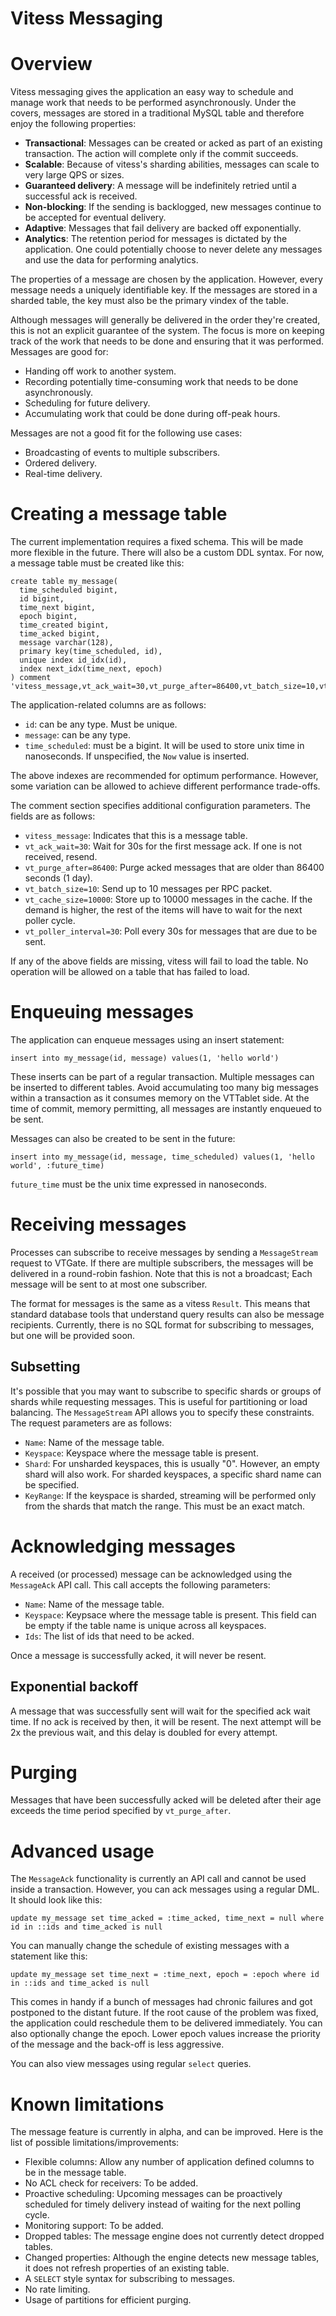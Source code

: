 # Vitess Messaging

# Overview

Vitess messaging gives the application an easy way to schedule and manage work that needs to be performed asynchronously. Under the covers, messages are stored in a traditional MySQL table and therefore enjoy the following properties:

* **Transactional**: Messages can be created or acked as part of an existing transaction. The action will complete only if the commit succeeds.
* **Scalable**: Because of vitess's sharding abilities, messages can scale to very large QPS or sizes.
* **Guaranteed delivery**: A message will be indefinitely retried until a successful ack is received.
* **Non-blocking**: If the sending is backlogged, new messages continue to be accepted for eventual delivery.
* **Adaptive**: Messages that fail delivery are backed off exponentially.
* **Analytics**: The retention period for messages is dictated by the application. One could potentially choose to never delete any messages and use the data for performing analytics.

The properties of a message are chosen by the application. However, every message needs a uniquely identifiable key. If the messages are stored in a sharded table, the key must also be the primary vindex of the table.

Although messages will generally be delivered in the order they're created, this is not an explicit guarantee of the system. The focus is more on keeping track of the work that needs to be done and ensuring that it was performed. Messages are good for:

* Handing off work to another system.
* Recording potentially time-consuming work that needs to be done asynchronously.
* Scheduling for future delivery.
* Accumulating work that could be done during off-peak hours.

Messages are not a good fit for the following use cases:

* Broadcasting of events to multiple subscribers.
* Ordered delivery.
* Real-time delivery.

# Creating a message table

The current implementation requires a fixed schema. This will be made more flexible in the future. There will also be a custom DDL syntax. For now, a message table must be created like this:

```
create table my_message(
  time_scheduled bigint,
  id bigint,
  time_next bigint,
  epoch bigint,
  time_created bigint,
  time_acked bigint,
  message varchar(128),
  primary key(time_scheduled, id),
  unique index id_idx(id),
  index next_idx(time_next, epoch)
) comment 'vitess_message,vt_ack_wait=30,vt_purge_after=86400,vt_batch_size=10,vt_cache_size=10000,vt_poller_interval=30'
```

The application-related columns are as follows:

* `id`: can be any type. Must be unique.
* `message`: can be any type.
* `time_scheduled`: must be a bigint. It will be used to store unix time in nanoseconds. If unspecified, the `Now` value is inserted.

The above indexes are recommended for optimum performance. However, some variation can be allowed to achieve different performance trade-offs.

The comment section specifies additional configuration parameters. The fields are as follows:

* `vitess_message`: Indicates that this is a message table.
* `vt_ack_wait=30`: Wait for 30s for the first message ack. If one is not received, resend.
* `vt_purge_after=86400`: Purge acked messages that are older than 86400 seconds (1 day).
* `vt_batch_size=10`: Send up to 10 messages per RPC packet.
* `vt_cache_size=10000`: Store up to 10000 messages in the cache. If the demand is higher, the rest of the items will have to wait for the next poller cycle.
* `vt_poller_interval=30`: Poll every 30s for messages that are due to be sent.

If any of the above fields are missing, vitess will fail to load the table. No operation will be allowed on a table that has failed to load.

# Enqueuing messages

The application can enqueue messages using an insert statement:

```
insert into my_message(id, message) values(1, 'hello world')
```

These inserts can be part of a regular transaction. Multiple messages can be inserted to different tables. Avoid accumulating too many big messages within a transaction as it consumes memory on the VTTablet side. At the time of commit, memory permitting, all messages are instantly enqueued to be sent.

Messages can also be created to be sent in the future:

```
insert into my_message(id, message, time_scheduled) values(1, 'hello world', :future_time)
```

`future_time` must be the unix time expressed in nanoseconds.

# Receiving messages

Processes can subscribe to receive messages by sending a `MessageStream` request to VTGate. If there are multiple subscribers, the messages will be delivered in a round-robin fashion. Note that this is not a broadcast; Each message will be sent to at most one subscriber.

The format for messages is the same as a vitess `Result`. This means that standard database tools that understand query results can also be message recipients. Currently, there is no SQL format for subscribing to messages, but one will be provided soon.

## Subsetting

It's possible that you may want to subscribe to specific shards or groups of shards while requesting messages. This is useful for partitioning or load balancing. The `MessageStream` API allows you to specify these constraints. The request parameters are as follows:

* `Name`: Name of the message table.
* `Keyspace`: Keyspace where the message table is present.
* `Shard`: For unsharded keyspaces, this is usually "0". However, an empty shard will also work. For sharded keyspaces, a specific shard name can be specified.
* `KeyRange`: If the keyspace is sharded, streaming will be performed only from the shards that match the range. This must be an exact match.

# Acknowledging messages

A received (or processed) message can be acknowledged using the `MessageAck` API call. This call accepts the following parameters:

* `Name`: Name of the message table.
* `Keyspace`: Keypsace where the message table is present. This field can be empty if the table name is unique across all keyspaces.
* `Ids`: The list of ids that need to be acked.

Once a message is successfully acked, it will never be resent.

## Exponential backoff

A message that was successfully sent will wait for the specified ack wait time. If no ack is received by then, it will be resent. The next attempt will be 2x the previous wait, and this delay is doubled for every attempt.

# Purging

Messages that have been successfully acked will be deleted after their age exceeds the time period specified by `vt_purge_after`.

# Advanced usage

The `MessageAck` functionality is currently an API call and cannot be used inside a transaction. However, you can ack messages using a regular DML. It should look like this:

```
update my_message set time_acked = :time_acked, time_next = null where id in ::ids and time_acked is null
```

You can manually change the schedule of existing messages with a statement like this:

```
update my_message set time_next = :time_next, epoch = :epoch where id in ::ids and time_acked is null
```

This comes in handy if a bunch of messages had chronic failures and got postponed to the distant future. If the root cause of the problem was fixed, the application could reschedule them to be delivered immediately. You can also optionally change the epoch. Lower epoch values increase the priority of the message and the back-off is less aggressive.

You can also view messages using regular `select` queries.

# Known limitations

The message feature is currently in alpha, and can be improved. Here is the list of possible limitations/improvements:

* Flexible columns: Allow any number of application defined columns to be in the message table.
* No ACL check for receivers: To be added.
* Proactive scheduling: Upcoming messages can be proactively scheduled for timely delivery instead of waiting for the next polling cycle.
* Monitoring support: To be added.
* Dropped tables: The message engine does not currently detect dropped tables.
* Changed properties: Although the engine detects new message tables, it does not refresh properties of an existing table.
* A `SELECT` style syntax for subscribing to messages.
* No rate limiting.
* Usage of partitions for efficient purging.
